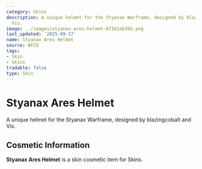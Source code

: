 ```yaml
---
category: Skins
description: A unique helmet for the Styanax Warframe, designed by blazingcobalt and
  Vis.
image: ../images/styanax-ares-helmet-873d1eb36b.png
last_updated: '2025-09-17'
name: Styanax Ares Helmet
source: WFCD
tags:
- Skin
- Skins
tradable: false
type: Skin
---
```


# Styanax Ares Helmet

A unique helmet for the Styanax Warframe, designed by blazingcobalt and Vis.

## Cosmetic Information

**Styanax Ares Helmet** is a skin cosmetic item for Skins.

